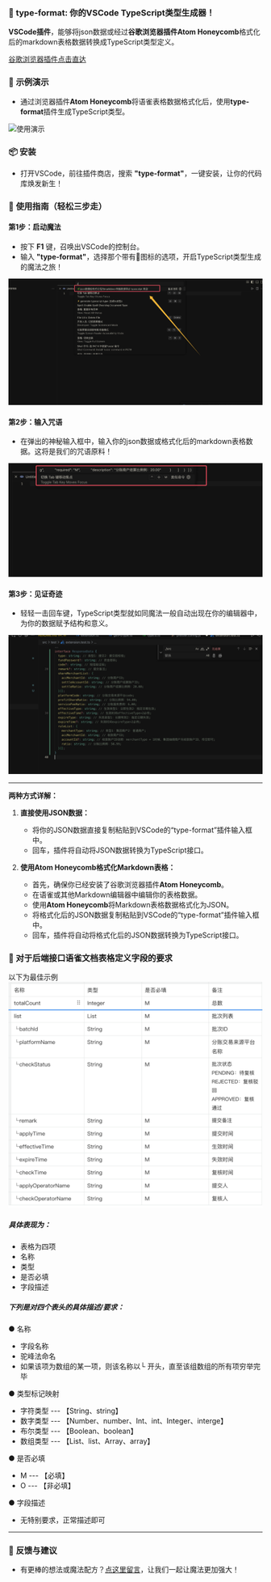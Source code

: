 ### 🌈 **type-format**: 你的VSCode TypeScript类型生成器！

**VSCode插件**，能够将json数据或经过**谷歌浏览器插件Atom Honeycomb**格式化后的markdown表格数据转换成TypeScript类型定义。

[谷歌浏览器插件点击直达](https://chromewebstore.google.com/search/Atom%20Honeycomb?hl=zh-CN&utm_source=ext_sidebar)

### 📸 **示例演示**
- 通过浏览器插件**Atom Honeycomb**将语雀表格数据格式化后，使用**type-format**插件生成TypeScript类型。

![使用演示](/public/video/use.gif)

### 📦 **安装**
- 打开VSCode，前往插件商店，搜索 **"type-format"**，一键安装，让你的代码库焕发新生！

### 🔧 **使用指南（轻松三步走）**

#### 第1步：启动魔法
- 按下 **F1** 键，召唤出VSCode的控制台。
- 输入 **"type-format"**，选择那个带有🌿图标的选项，开启TypeScript类型生成的魔法之旅！

![第1步](/public/images/select.png)

#### 第2步：输入咒语
- 在弹出的神秘输入框中，输入你的json数据或格式化后的markdown表格数据。这将是我们的咒语原料！

![第1步](/public/images/input.png)

#### 第3步：见证奇迹
- 轻轻一击回车键，TypeScript类型就如同魔法一般自动出现在你的编辑器中，为你的数据赋予结构和意义。

![2](/public/images/types.png)

---

**两种方式详解：**

1. **直接使用JSON数据：**
   - 将你的JSON数据直接复制粘贴到VSCode的“type-format”插件输入框中。
   - 回车，插件将自动将JSON数据转换为TypeScript接口。

2. **使用Atom Honeycomb格式化Markdown表格：**
   - 首先，确保你已经安装了谷歌浏览器插件**Atom Honeycomb**。
   - 在语雀或其他Markdown编辑器中编辑你的表格数据。
   - 使用**Atom Honeycomb**将Markdown表格数据格式化为JSON。
   - 将格式化后的JSON数据复制粘贴到VSCode的“type-format”插件输入框中。
   - 回车，插件将自动将格式化后的JSON数据转换为TypeScript接口。

### 🌈 对于后端接口语雀文档表格定义字段的要求
 以下为最佳示例
 ![对于后端接口语雀文档表格定义字段的要求](/public/images/yuequeTable.png)

#####  具体表现为：
- 表格为四项 
- 名称
- 类型
- 是否必填 
- 字段描述
  
##### 下列是对四个表头的具体描述/要求：
● 名称
- 字段名称
- 驼峰法命名
- 如果该项为数组的某一项，则该名称以└ 开头，直至该组数组的所有项穷举完毕

● 类型标记映射
- 字符类型 --- 【String、string】
- 数字类型 --- 【Number、number、Int、int、Integer、interge】
- 布尔类型 --- 【Boolean、boolean】
- 数组类型 --- 【List、list、Array、array】

● 是否必填
- M --- 【必填】
- O --- 【非必填】

● 字段描述
- 无特别要求，正常描述即可

---

### 🍭 **反馈与建议**
- 有更棒的想法或魔法配方？[点这里留言](https://github.com/LinHanlove/type-format/issues/new)，让我们一起让魔法更加强大！